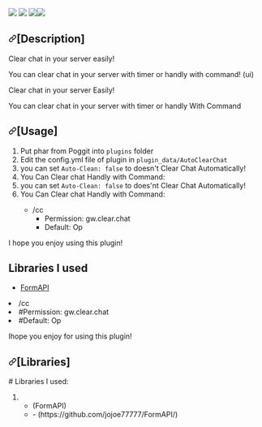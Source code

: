 [![](https://poggit.pmmp.io/shield.state/AutoClearChat)](https://poggit.pmmp.io/p/AutoClearChat)
<a href="https://poggit.pmmp.io/p/AutoClearChat"><img src="https://poggit.pmmp.io/shield.state/AutoClearChat"></a>
[![](https://poggit.pmmp.io/shield.api/AutoClearChat)](https://poggit.pmmp.io/p/AutoClearChat)<a href="https://poggit.pmmp.io/p/AutoClearChat"><img src="https://poggit.pmmp.io/shield.api/AutoClearChat"></a>
<h2><a id="user-content-description" class="anchor" aria-hidden="true" href="#description"><svg class="octicon octicon-link" viewBox="0 0 16 16" version="1.1" width="16" height="16" aria-hidden="true"><path fill-rule="evenodd" d="M7.775 3.275a.75.75 0 001.06 1.06l1.25-1.25a2 2 0 112.83 2.83l-2.5 2.5a2 2 0 01-2.83 0 .75.75 0 00-1.06 1.06 3.5 3.5 0 004.95 0l2.5-2.5a3.5 3.5 0 00-4.95-4.95l-1.25 1.25zm-4.69 9.64a2 2 0 010-2.83l2.5-2.5a2 2 0 012.83 0 .75.75 0 001.06-1.06 3.5 3.5 0 00-4.95 0l-2.5 2.5a3.5 3.5 0 004.95 4.95l1.25-1.25a.75.75 0 00-1.06-1.06l-1.25 1.25a2 2 0 01-2.83 0z"></path></svg></a>[Description]</h2>
<p>Clear chat in your server easily!</p>
<p>You can clear chat in your server with timer or handly with command! (ui)</p>
<p>Clear chat in your server Easily!</p>
<p>You can clear chat in your server with timer or handly With Command</p>
<h2><a id="user-content-usage" class="anchor" aria-hidden="true" href="#usage"><svg class="octicon octicon-link" viewBox="0 0 16 16" version="1.1" width="16" height="16" aria-hidden="true"><path fill-rule="evenodd" d="M7.775 3.275a.75.75 0 001.06 1.06l1.25-1.25a2 2 0 112.83 2.83l-2.5 2.5a2 2 0 01-2.83 0 .75.75 0 00-1.06 1.06 3.5 3.5 0 004.95 0l2.5-2.5a3.5 3.5 0 00-4.95-4.95l-1.25 1.25zm-4.69 9.64a2 2 0 010-2.83l2.5-2.5a2 2 0 012.83 0 .75.75 0 001.06-1.06 3.5 3.5 0 00-4.95 0l-2.5 2.5a3.5 3.5 0 004.95 4.95l1.25-1.25a.75.75 0 00-1.06-1.06l-1.25 1.25a2 2 0 01-2.83 0z"></path></svg></a>[Usage]</h2>
<ol>
<li>Put phar from Poggit into <code>plugins</code> folder</li>
<li>Edit the config.yml file of plugin in <code>plugin_data/AutoClearChat</code></li>
<li>you can set <code>Auto-Clean: false</code> to doesn't Clear Chat Automatically! </li>
  <li>You Can Clear chat Handly with Command:</li>
<li>you can set <code>Auto-Clean: false</code> to does'nt Clear Chat Automatically! </li>
<li>You Can Clear chat Handly with Command:</li>
<ul>
<li>/cc
  <ul>
    <li>Permission: gw.clear.chat</li>
    <li>Default: Op</li>
  </ul>
</li>
</ul>
</li>
</ol>
<p>I hope you enjoy using this plugin!<p>
<h2>Libraries I used</h2>
<ul>
<li><a href="https://github.com/jojoe77777/FormAPI/">FormAPI</a></li>
</ul>
<li>/cc</li>
<li>#Permission: gw.clear.chat</li>
<li>#Default: Op</li>
</ul>
</li>
</ol>
<p>Ihope you enjoy for using this plugin!<p>
<h2><a id="user-content-description" class="anchor" aria-hidden="true" href="#description"><svg class="octicon octicon-link" viewBox="0 0 16 16" version="1.1" width="16" height="16" aria-hidden="true"><path fill-rule="evenodd" d="M7.775 3.275a.75.75 0 001.06 1.06l1.25-1.25a2 2 0 112.83 2.83l-2.5 2.5a2 2 0 01-2.83 0 .75.75 0 00-1.06 1.06 3.5 3.5 0 004.95 0l2.5-2.5a3.5 3.5 0 00-4.95-4.95l-1.25 1.25zm-4.69 9.64a2 2 0 010-2.83l2.5-2.5a2 2 0 012.83 0 .75.75 0 001.06-1.06 3.5 3.5 0 00-4.95 0l-2.5 2.5a3.5 3.5 0 004.95 4.95l1.25-1.25a.75.75 0 00-1.06-1.06l-1.25 1.25a2 2 0 01-2.83 0z"></path></svg></a>[Libraries]</h2>
<p># Libraries I used:</p>
<ol>
<li>
<ul>
<li>(FormAPI)</li>
<li>- (https://github.com/jojoe77777/FormAPI/)</li>
</ul>
</li>
</ol>
